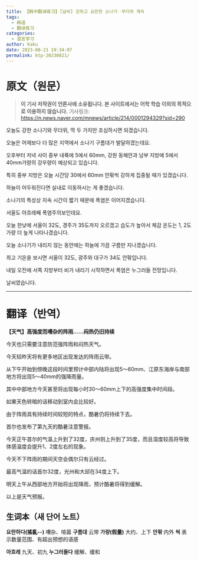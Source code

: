 ```yaml
---
title: 【韩中翻译练习】[날씨] 강하고 요란한 소나기‥무더위 계속
tags:
  - 韩语
  - 翻译练习
categories:
  - 语言学习
author: Kaku
date: 2023-08-21 19:34:07
permalink: ktp-20230821/
---
```


# 原文（원문）

> **이 기사 저작권이 언론사에 소유됩니다. 본 사이트에서는 어학 학습 이외의 목적으로 이용하지 않습니다.**
> 기사링크: https://n.news.naver.com/mnews/article/214/0001294329?sid=290

<!--more-->

오늘도 강한 소나기와 무더위, 딱 두 가지만 조심하시면 되겠습니다.

오늘은 어제보다 더 많은 지역에서 소나기 구름대가 발달하겠는데요.

오후부터 저녁 사이 중부 내륙에 5에서 60mm, 강원 동해안과 남부 지방에 5에서 40mm가량의 강우량이 예상되고 있습니다.

특히 중부 지방은 오늘 시간당 30에서 60mm 안팎씩 강하게 집중될 때가 있겠습니다.

하늘이 어두워진다면 실내로 이동하시는 게 좋겠습니다.

소나기의 특성상 지속 시간이 짧기 때문에 폭염은 이어지겠습니다.

서울도 아흐레째 폭염주의보인데요.

오늘 한낮에 서울이 32도, 경주가 35도까지 오르겠고 습도가 높아서 체감 온도는 1, 2도가량 더 높게 나타나겠습니다.

오늘 소나기가 내리지 않는 동안에는 하늘에 가끔 구름만 지나겠습니다.

최고 기온을 보시면 서울이 32도, 광주와 대구가 34도 안팎입니다.

내일 오전에 서쪽 지방부터 비가 내리기 시작하면서 폭염은 누그러들 전망입니다.

날씨였습니다.

---

# 翻译（반역）

**【天气】高强度而嘈杂的阵雨……闷热仍旧持续**

今天也只需要注意防范强阵雨和闷热天气。

今天较昨天将有更多地区出现发达的阵雨云带。

从下午开始到傍晚这段时间里预计中部内陆将出现5～60mm、江原东海岸与南部地方将出现5～40mm的强降雨量。

其中中部地方今天甚至将出现每小时30～60mm上下的高强度集中时间段。

如果天色转暗的话移动到室内会比较好。

由于阵雨具有持续时间较短的特点，酷暑仍将持续下去。

首尔也发布了第九天的酷暑注意警报。

今天正午首尔的气温上升到了32度，庆州则上升到了35度，而且湿度较高将导致体感温度会提升1、2度左右的现象。

今天不下阵雨的期间天空会偶尔只有云经过。

最高气温的话首尔32度，光州和大邱在34度上下。

明天上午从西部地方开始将出现降雨，预计酷暑将得到缓解。

以上是天气预报。

## 生词本（새 단어 노트）

**요란하다(搖亂--)** 嘈杂、喧嚣
**구름대** 云带
**가량(假量)** 大约、上下
**안팎** 内外
**씩** 表示数量范围、有超出预想的语感

**아흐레** 九天、初九
**누그러들다** 缓解、缓和